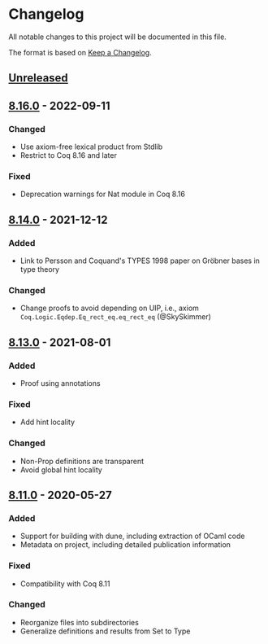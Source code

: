 # Changelog
All notable changes to this project will be documented in this file.

The format is based on [Keep a Changelog](https://keepachangelog.com/en/1.0.0/).

## [Unreleased]

## [8.16.0] - 2022-09-11

### Changed
- Use axiom-free lexical product from Stdlib
- Restrict to Coq 8.16 and later

### Fixed
- Deprecation warnings for Nat module in Coq 8.16

## [8.14.0] - 2021-12-12

### Added
- Link to Persson and Coquand's TYPES 1998 paper on Gröbner bases in type theory

### Changed
- Change proofs to avoid depending on UIP, i.e., axiom `Coq.Logic.Eqdep.Eq_rect_eq.eq_rect_eq` (@SkySkimmer)

## [8.13.0] - 2021-08-01

### Added
- Proof using annotations

### Fixed
- Add hint locality

### Changed
- Non-Prop definitions are transparent
- Avoid global hint locality

## [8.11.0] - 2020-05-27
### Added
- Support for building with dune, including extraction of OCaml code
- Metadata on project, including detailed publication information

### Fixed
- Compatibility with Coq 8.11

### Changed
- Reorganize files into subdirectories
- Generalize definitions and results from Set to Type

[Unreleased]: https://github.com/coq-community/buchberger/compare/v8.16.0...master
[8.16.0]: https://github.com/coq-community/buchberger/releases/tag/v8.16.0
[8.14.0]: https://github.com/coq-community/buchberger/releases/tag/v8.14.0
[8.13.0]: https://github.com/coq-community/buchberger/releases/tag/v8.13.0
[8.11.0]: https://github.com/coq-community/buchberger/releases/tag/v8.11.0
